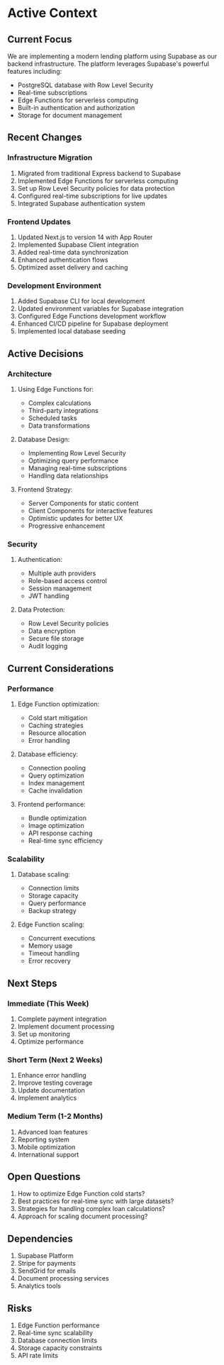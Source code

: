 # Active Context

## Current Focus
We are implementing a modern lending platform using Supabase as our backend infrastructure. The platform leverages Supabase's powerful features including:
- PostgreSQL database with Row Level Security
- Real-time subscriptions
- Edge Functions for serverless computing
- Built-in authentication and authorization
- Storage for document management

## Recent Changes

### Infrastructure Migration
1. Migrated from traditional Express backend to Supabase
2. Implemented Edge Functions for serverless computing
3. Set up Row Level Security policies for data protection
4. Configured real-time subscriptions for live updates
5. Integrated Supabase authentication system

### Frontend Updates
1. Updated Next.js to version 14 with App Router
2. Implemented Supabase Client integration
3. Added real-time data synchronization
4. Enhanced authentication flows
5. Optimized asset delivery and caching

### Development Environment
1. Added Supabase CLI for local development
2. Updated environment variables for Supabase integration
3. Configured Edge Functions development workflow
4. Enhanced CI/CD pipeline for Supabase deployment
5. Implemented local database seeding

## Active Decisions

### Architecture
1. Using Edge Functions for:
   - Complex calculations
   - Third-party integrations
   - Scheduled tasks
   - Data transformations

2. Database Design:
   - Implementing Row Level Security
   - Optimizing query performance
   - Managing real-time subscriptions
   - Handling data relationships

3. Frontend Strategy:
   - Server Components for static content
   - Client Components for interactive features
   - Optimistic updates for better UX
   - Progressive enhancement

### Security
1. Authentication:
   - Multiple auth providers
   - Role-based access control
   - Session management
   - JWT handling

2. Data Protection:
   - Row Level Security policies
   - Data encryption
   - Secure file storage
   - Audit logging

## Current Considerations

### Performance
1. Edge Function optimization:
   - Cold start mitigation
   - Caching strategies
   - Resource allocation
   - Error handling

2. Database efficiency:
   - Connection pooling
   - Query optimization
   - Index management
   - Cache invalidation

3. Frontend performance:
   - Bundle optimization
   - Image optimization
   - API response caching
   - Real-time sync efficiency

### Scalability
1. Database scaling:
   - Connection limits
   - Storage capacity
   - Query performance
   - Backup strategy

2. Edge Function scaling:
   - Concurrent executions
   - Memory usage
   - Timeout handling
   - Error recovery

## Next Steps

### Immediate (This Week)
1. Complete payment integration
2. Implement document processing
3. Set up monitoring
4. Optimize performance

### Short Term (Next 2 Weeks)
1. Enhance error handling
2. Improve testing coverage
3. Update documentation
4. Implement analytics

### Medium Term (1-2 Months)
1. Advanced loan features
2. Reporting system
3. Mobile optimization
4. International support

## Open Questions
1. How to optimize Edge Function cold starts?
2. Best practices for real-time sync with large datasets?
3. Strategies for handling complex loan calculations?
4. Approach for scaling document processing?

## Dependencies
1. Supabase Platform
2. Stripe for payments
3. SendGrid for emails
4. Document processing services
5. Analytics tools

## Risks
1. Edge Function performance
2. Real-time sync scalability
3. Database connection limits
4. Storage capacity constraints
5. API rate limits 